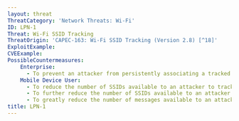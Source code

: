 ```yaml
---
layout: threat
ThreatCategory: 'Network Threats: Wi-Fi'
ID: LPN-1
Threat: Wi-Fi SSID Tracking
ThreatOrigin: 'CAPEC-163: Wi-Fi SSID Tracking (Version 2.8) [^18]'
ExploitExample:
CVEExample:
PossibleCountermeasures:
    Enterprise:
      - To prevent an attacker from persistently associating a tracked mobile device with the SSID of a known network (e.g., home or enterprise Wi-Fi), frequently change the SSID to a new and unrelated value.
    Mobile Device User:
      - To reduce the number of SSIDs available to an attacker to track a specific device, configure it to not attempt to automatically connect or notify the user of available Wi-Fi networks.
      - To further reduce the number of SSIDs available to an attacker to track a specific device, configure network settings to 'forget' Wi-Fi networks, particularly infrequently used public Wi-Fi networks.
      - To greatly reduce the number of messages available to an attacker to actively track a specific device, disable Wi-Fi whenever networked services are not in use.
title: LPN-1
---
```

